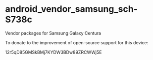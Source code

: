android_vendor_samsung_sch-S738c
================================

Vendor packages for Samsung Galaxy Centura

To donate to the improvement of open-source support for this device:

12r5qD85GMSkBMj7KYDW3BDw89ZRCWWj5E
